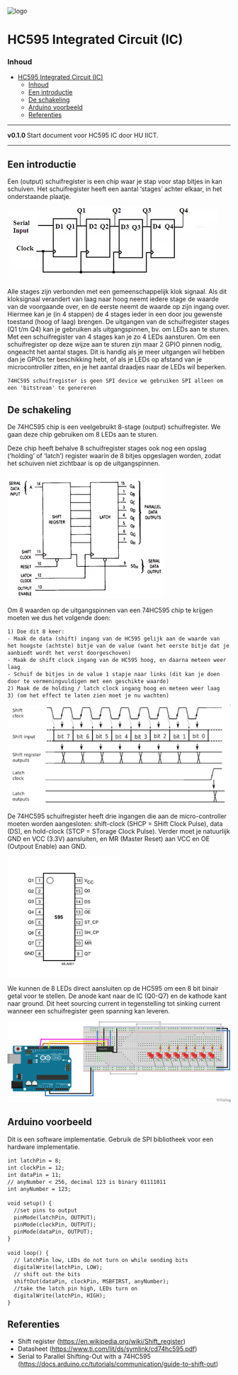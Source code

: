 ![logo]() [](logo-id)

# HC595 Integrated Circuit (IC)[](title-id)

### Inhoud[](toc-id)

- [HC595 Integrated Circuit (IC)](#hc595-integrated-circuit-ic)
    - [Inhoud](#inhoud)
  - [Een introductie](#een-introductie)
  - [De schakeling](#de-schakeling)
  - [Arduino voorbeeld](#arduino-voorbeeld)
  - [Referenties](#referenties)

---

**v0.1.0 [](version-id)** Start document voor HC595 IC door HU IICT[](author-id).

---

## Een introductie

Een (output) schuifregister is een chip waar je stap voor stap bitjes in kan schuiven. Het schuifregister heeft een aantal ‘stages’ achter elkaar, in het onderstaande plaatje. 

![Blokdiagram van een schuifregister met 4 stages.](../74HC595/img/Blokdiagram_schuifregister_4stages.png)

Alle stages zijn verbonden met een gemeenschappelijk klok signaal. Als dit kloksignaal verandert van laag naar hoog neemt iedere stage de waarde van de voorgaande over, en de eerste neemt de waarde op zijn ingang over. Hiermee kan je (in 4 stappen) de 4 stages ieder in een door jou gewenste toestand (hoog of laag) brengen. De uitgangen van de schuifregister stages (Q1 t/m Q4) kan je gebruiken als uitgangspinnen, bv. om LEDs aan te sturen. Met een schuifregister van 4 stages kan je zo 4 LEDs aansturen. Om een schuifregister op deze wijze aan te sturen zijn maar 2 GPIO pinnen nodig, ongeacht het aantal stages. Dit is handig als je meer uitgangen wil hebben dan je GPIOs ter beschikking hebt, of als je LEDs op afstand van je microcontroller zitten, en je het aantal draadjes naar de LEDs wil beperken.


    74HC595 schuifregister is geen SPI device we gebruiken SPI alleen om een 'bitstream' te genereren


## De schakeling

De 74HC595 chip is een veelgebruikt 8-stage (output) schuifregister. We gaan deze chip gebruiken om 8 LEDs aan te sturen.

Deze chip heeft behalve 8 schuifregister stages ook nog een opslag (‘holding’ of ‘latch’) register waarin de 8 bitjes opgeslagen worden, zodat het schuiven niet zichtbaar is op de uitgangspinnen.

![In een 74HC595: shuifregister en ‘hold’ register (heet hier ‘latch’)](../74HC595/img/HC595_latch.png)

Om 8 waarden op de uitgangspinnen van een 74HC595 chip te krijgen moeten we dus het volgende doen:

    1) Doe dit 8 keer:
    - Maak de data (shift) ingang van de HC595 gelijk aan de waarde van het hoogste (achtste) bitje van de value (want het eerste bitje dat je aanbiedt wordt het verst doorgeschoven)
    - Maak de shift clock ingang van de HC595 hoog, en daarna meteen weer laag
    - Schuif de bitjes in de value 1 stapje naar links (dit kan je doen door te vermeningvuldigen met een geschikte waarde)
    2) Maak de de holding / latch clock ingang hoog en meteen weer laag 
    3) (om het effect te laten zien moet je nu wachten)


![Tijdsvolgorde van de wat er gebeurt in een 74HC595](../74HC595/img/HC595_tijdsvolgorde.png)

De 74HC595 schuifregister heeft drie ingangen die aan de micro-controller moeten worden aangesloten: shift-clock (SHCP = SHift Clock Pulse), data (DS), en hold-clock (STCP = STorage Clock Pulse). Verder moet je natuurlijk GND en VCC (3.3V) aansluiten, en MR (Master Reset) aan VCC en OE (Outpout Enable) aan GND.

![HC595 pin diagram](../74HC595/img/595_pin_diagram.png)

We kunnen de 8 LEDs direct aansluiten op de HC595 om een 8 bit binair getal voor te stellen. De anode kant naar de IC (Q0-Q7) en de kathode kant naar ground. Dit heet sourcing current in tegenstelling tot sinking current wanneer een schuifregister geen spanning kan leveren.

![HC595 diagram](../74HC595/img/HC595_bb.png)

## Arduino voorbeeld

Dit is een software implementatie. Gebruik de SPI bibliotheek voor een hardware implementatie.

```arduino
int latchPin = 8;
int clockPin = 12;
int dataPin = 11;
// anyNumber < 256, decimal 123 is binary 01111011
int anyNumber = 123; 

void setup() {
  //set pins to output
  pinMode(latchPin, OUTPUT);
  pinMode(clockPin, OUTPUT);
  pinMode(dataPin, OUTPUT);
}

void loop() {
  // latchPin low, LEDs do not turn on while sending bits
  digitalWrite(latchPin, LOW);
  // shift out the bits
  shiftOut(dataPin, clockPin, MSBFIRST, anyNumber);
  //take the latch pin high, LEDs turn on
  digitalWrite(latchPin, HIGH);
}
```

## Referenties

- Shift register (<https://en.wikipedia.org/wiki/Shift_register>)
- Datasheet (<https://www.ti.com/lit/ds/symlink/cd74hc595.pdf>)
- Serial to Parallel Shifting-Out with a 74HC595 (<https://docs.arduino.cc/tutorials/communication/guide-to-shift-out>)